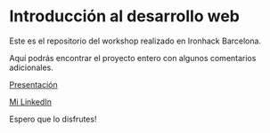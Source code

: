 # Introducción al desarrollo web

Este es el repositorio del workshop realizado en Ironhack Barcelona.

Aquí podrás encontrar el proyecto entero con algunos comentarios adicionales. 
 
[Presentación](https://docs.google.com/presentation/d/1Ok3zswIAogS8CHfUfarGyOTRySUKWF62CJj-oGZFHs0/edit?usp=sharing)

[Mi LinkedIn](https://www.linkedin.com/in/marcel-bosch-developer/)

Espero que lo disfrutes!